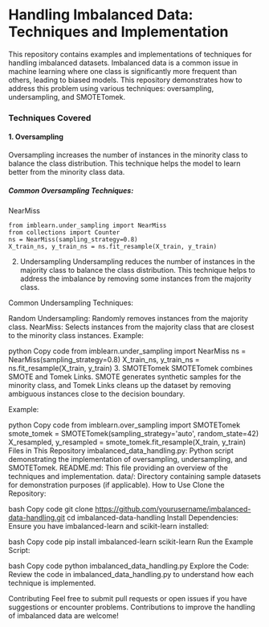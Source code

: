 # Handling Imbalanced Data: Techniques and Implementation
This repository contains examples and implementations of techniques for handling imbalanced datasets. Imbalanced data is a common issue in machine learning where one class is significantly more frequent than others, leading to biased models. This repository demonstrates how to address this problem using various techniques: oversampling, undersampling, and SMOTETomek.

### Techniques Covered
#### 1. Oversampling
Oversampling increases the number of instances in the minority class to balance the class distribution. This technique helps the model to learn better from the minority class data.
##### Common Oversampling Techniques:
NearMiss
        
    from imblearn.under_sampling import NearMiss
    from collections import Counter
    ns = NearMiss(sampling_strategy=0.8)
    X_train_ns, y_train_ns = ns.fit_resample(X_train, y_train)
2. Undersampling
Undersampling reduces the number of instances in the majority class to balance the class distribution. This technique helps to address the imbalance by removing some instances from the majority class.

Common Undersampling Techniques:

Random Undersampling: Randomly removes instances from the majority class.
NearMiss: Selects instances from the majority class that are closest to the minority class instances.
Example:

python
Copy code
from imblearn.under_sampling import NearMiss
ns = NearMiss(sampling_strategy=0.8)
X_train_ns, y_train_ns = ns.fit_resample(X_train, y_train)
3. SMOTETomek
SMOTETomek combines SMOTE and Tomek Links. SMOTE generates synthetic samples for the minority class, and Tomek Links cleans up the dataset by removing ambiguous instances close to the decision boundary.

Example:

python
Copy code
from imblearn.over_sampling import SMOTETomek
smote_tomek = SMOTETomek(sampling_strategy='auto', random_state=42)
X_resampled, y_resampled = smote_tomek.fit_resample(X_train, y_train)
Files in This Repository
imbalanced_data_handling.py: Python script demonstrating the implementation of oversampling, undersampling, and SMOTETomek.
README.md: This file providing an overview of the techniques and implementation.
data/: Directory containing sample datasets for demonstration purposes (if applicable).
How to Use
Clone the Repository:

bash
Copy code
git clone https://github.com/yourusername/imbalanced-data-handling.git
cd imbalanced-data-handling
Install Dependencies: Ensure you have imbalanced-learn and scikit-learn installed:

bash
Copy code
pip install imbalanced-learn scikit-learn
Run the Example Script:

bash
Copy code
python imbalanced_data_handling.py
Explore the Code: Review the code in imbalanced_data_handling.py to understand how each technique is implemented.

Contributing
Feel free to submit pull requests or open issues if you have suggestions or encounter problems. Contributions to improve the handling of imbalanced data are welcome!
